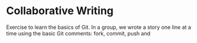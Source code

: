 Collaborative Writing
=============
Exercise to learn the basics of Git.
In a group, we wrote a story one line at a time using the basic Git comments: fork, commit, push and 
